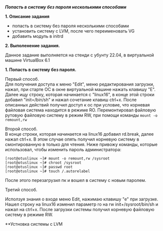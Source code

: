 ***Попасть в систему без пароля несколькими способами***  

**1. Описание задания**  

- попасть в систему без пароля несколькими способами
- установить систему с LVM, после чего переименовать VG
- добавить модуль в initrd  

**2. Выполенение задания.**  

Данное задание выполняется на стенди с убунту 22.04, в виртуальной машине VirtualBox  6.1  

**1. Попасть в систему без пароля.**  

Первый способ.  
Для получения доступа к меню "Edit", меню редактирования загрузки, нажал, при старте ОС в окне виртуальной машине нажать клавишу "E".
Далее ищу строку, которая начинается с "linux16", в конце этой строки добавил "init=/bin/sh" и нажал сочетание клавиш ctrl+x.
После описанных действий получил доступ к ос при условие, что корневая файловая система находится в режиме RO.
Перемонтировал файловую рутовую файловую систему в режим RW, при помощи команды ``mount -o remount,rw``

Второй способ.  
В конце строки, которая начинается на linux16 добавил rd.break, далее нажал ctrl+x.
В этом случае опять получил корневую систему в смонтированную в только для чтения.
Ниже привожу команды, которые использовал, чтобы изменить пароль администратора:
```
[root@otuslinux ~]# mount -o remount,rw /sysroot
[root@otuslinux ~]# chroot /sysroot
[root@otuslinux ~]# passwd root
[root@otuslinux ~]# touch /.autorelabel
```
После этого перезагрузил пк и вошел в систему с новым паролем.

Третий способ.  
 
Исползуя знания о входе меню Edit, нажимаю клавишу "е" при загрузке. Нашел строку на linux16 изменил параметр ro  на rw init+/sysroot/bin/sh и нажал на ctrl+x.
После загрузки системы получил корневую файловую систему в режиме RW.  

**Устновка системы с LVM
